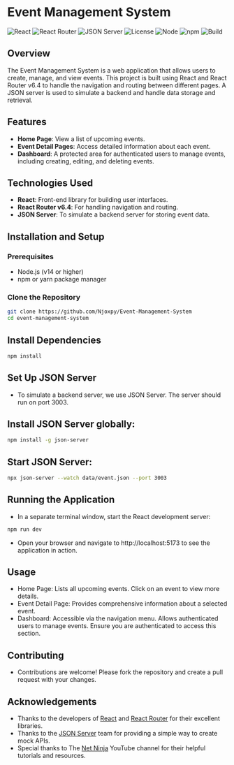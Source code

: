 # Event Management System

![React](https://img.shields.io/badge/React-v17.0.2-blue)
![React Router](https://img.shields.io/badge/React%20Router-v6.4-brightgreen)
![JSON Server](https://img.shields.io/badge/JSON%20Server-v0.16.3-lightgrey)
![License](https://img.shields.io/badge/License-MIT-yellowgreen)
![Node](https://img.shields.io/badge/Node.js-v14.17.0-green)
![npm](https://img.shields.io/badge/npm-v6.14.13-red)
![Build](https://img.shields.io/badge/Build-passing-brightgreen)

## Overview

The Event Management System is a web application that allows users to create, manage, and view events. This project is built using React and React Router v6.4 to handle the navigation and routing between different pages. A JSON server is used to simulate a backend and handle data storage and retrieval.

## Features

- **Home Page**: View a list of upcoming events.
- **Event Detail Pages**: Access detailed information about each event.
- **Dashboard**: A protected area for authenticated users to manage events, including creating, editing, and deleting events.

## Technologies Used

- **React**: Front-end library for building user interfaces.
- **React Router v6.4**: For handling navigation and routing.
- **JSON Server**: To simulate a backend server for storing event data.

## Installation and Setup

### Prerequisites

- Node.js (v14 or higher)
- npm or yarn package manager

### Clone the Repository

```bash
git clone https://github.com/Njoxpy/Event-Management-System
cd event-management-system
```

## Install Dependencies

```sh
npm install
```

## Set Up JSON Server

- To simulate a backend server, we use JSON Server. The server should run on port 3003.

## Install JSON Server globally:

```bash
npm install -g json-server
```

## Start JSON Server:

```bash
npx json-server --watch data/event.json --port 3003
```

## Running the Application

- In a separate terminal window, start the React development server:

```bash
npm run dev
```

- Open your browser and navigate to http://localhost:5173 to see the application in action.

## Usage

- Home Page: Lists all upcoming events. Click on an event to view more details.
- Event Detail Page: Provides comprehensive information about a selected event.
- Dashboard: Accessible via the navigation menu. Allows authenticated users to manage events. Ensure you are authenticated to access this section.

## Contributing

- Contributions are welcome! Please fork the repository and create a pull request with your changes.

## Acknowledgements

- Thanks to the developers of [React](https://react.dev/) and [React Router](https://reactrouter.com/) for their excellent libraries.
- Thanks to the [JSON Server](https://www.npmjs.com/package/json-server) team for providing a simple way to create mock APIs.
- Special thanks to The [Net Ninja](https://www.youtube.com/@NetNinja/) YouTube channel for their helpful tutorials and resources.
